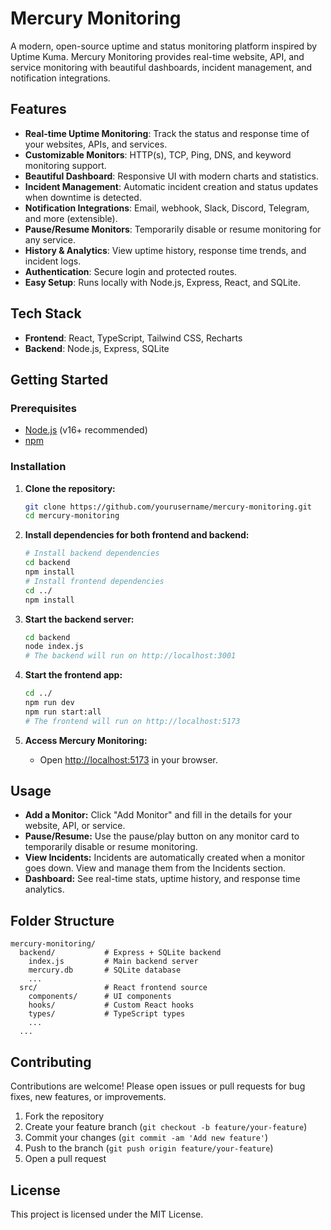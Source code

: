# Mercury Monitoring

A modern, open-source uptime and status monitoring platform inspired by Uptime Kuma. Mercury Monitoring provides real-time website, API, and service monitoring with beautiful dashboards, incident management, and notification integrations.

## Features

- **Real-time Uptime Monitoring**: Track the status and response time of your websites, APIs, and services.
- **Customizable Monitors**: HTTP(s), TCP, Ping, DNS, and keyword monitoring support.
- **Beautiful Dashboard**: Responsive UI with modern charts and statistics.
- **Incident Management**: Automatic incident creation and status updates when downtime is detected.
- **Notification Integrations**: Email, webhook, Slack, Discord, Telegram, and more (extensible).
- **Pause/Resume Monitors**: Temporarily disable or resume monitoring for any service.
- **History & Analytics**: View uptime history, response time trends, and incident logs.
- **Authentication**: Secure login and protected routes.
- **Easy Setup**: Runs locally with Node.js, Express, React, and SQLite.

## Tech Stack

- **Frontend**: React, TypeScript, Tailwind CSS, Recharts
- **Backend**: Node.js, Express, SQLite

## Getting Started

### Prerequisites
- [Node.js](https://nodejs.org/) (v16+ recommended)
- [npm](https://www.npmjs.com/)

### Installation

1. **Clone the repository:**
   ```bash
   git clone https://github.com/yourusername/mercury-monitoring.git
   cd mercury-monitoring
   ```

2. **Install dependencies for both frontend and backend:**
   ```bash
   # Install backend dependencies
   cd backend
   npm install
   # Install frontend dependencies
   cd ../
   npm install
   ```

3. **Start the backend server:**
   ```bash
   cd backend
   node index.js
   # The backend will run on http://localhost:3001
   ```

4. **Start the frontend app:**
   ```bash
   cd ../
   npm run dev
   npm run start:all
   # The frontend will run on http://localhost:5173
   ```

5. **Access Mercury Monitoring:**
   - Open [http://localhost:5173](http://localhost:5173) in your browser.

## Usage

- **Add a Monitor:** Click "Add Monitor" and fill in the details for your website, API, or service.
- **Pause/Resume:** Use the pause/play button on any monitor card to temporarily disable or resume monitoring.
- **View Incidents:** Incidents are automatically created when a monitor goes down. View and manage them from the Incidents section.
- **Dashboard:** See real-time stats, uptime history, and response time analytics.

## Folder Structure

```
mercury-monitoring/
  backend/           # Express + SQLite backend
    index.js         # Main backend server
    mercury.db       # SQLite database
    ...
  src/               # React frontend source
    components/      # UI components
    hooks/           # Custom React hooks
    types/           # TypeScript types
    ...
  ...
```

## Contributing

Contributions are welcome! Please open issues or pull requests for bug fixes, new features, or improvements.

1. Fork the repository
2. Create your feature branch (`git checkout -b feature/your-feature`)
3. Commit your changes (`git commit -am 'Add new feature'`)
4. Push to the branch (`git push origin feature/your-feature`)
5. Open a pull request

## License

This project is licensed under the MIT License.
